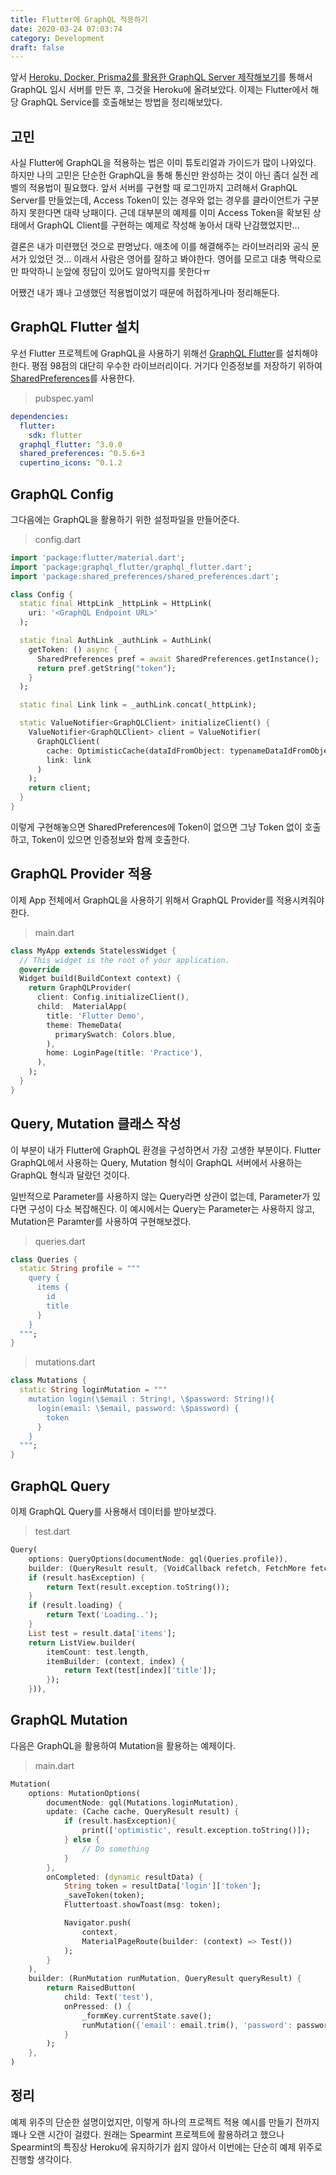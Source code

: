 ```yaml
---
title: Flutter에 GraphQL 적용하기
date: 2020-03-24 07:03:74
category: Development
draft: false
---
```


앞서 [Heroku, Docker, Prisma2를 활용한 GraphQL Server 제작해보기](https://sulfurbottom.netlify.com/Development/heroku-docker-prisma2%EB%A5%BC-%ED%99%9C%EC%9A%A9%ED%95%9C-graphql-server-%EC%A0%9C%EC%9E%91%ED%95%B4%EB%B3%B4%EA%B8%B0/)를 통해서 GraphQL 임시 서버를 만든 후, 그것을 Heroku에 올려보았다. 이제는 Flutter에서 해당 GraphQL Service를 호출해보는 방법을 정리해보았다.

## 고민

사실 Flutter에 GraphQL을 적용하는 법은 이미 튜토리얼과 가이드가 많이 나와있다. 하지만 나의 고민은 단순한 GraphQL을 통해 통신만 완성하는 것이 아닌 좀더 실전 레벨의 적용법이 필요했다.
앞서 서버를 구현할 때 로그인까지 고려해서 GraphQL Server를 만들었는데, Access Token이 있는 경우와 없는 경우를 클라이언트가 구분하지 못한다면 대략 낭패이다. 근데 대부분의 예제를 이미 Access Token을 확보된 상태에서 GraphQL Client를 구현하는 예제로 작성해 놓아서 대략 난감했었지만...

결론은 내가 미련했던 것으로 판명났다. 애초에 이를 해결해주는 라이브러리와 공식 문서가 있었던 것... 이래서 사람은 영어를 잘하고 봐야한다. 영어를 모르고 대충 맥락으로만 파악하니 눈앞에 정답이 있어도 알아먹지를 못한다ㅠ

어쨌건 내가 꽤나 고생했던 적용법이었기 때문에 허접하게나마 정리해둔다.

## GraphQL Flutter 설치

우선 Flutter 프로젝트에 GraphQL을 사용하기 위해선 [GraphQL Flutter](https://pub.dev/packages/graphql_flutter)를 설치해야 한다. 평점 98점의 대단히 우수한 라이브러리이다. 거기다 인증정보를 저장하기 위하여 [SharedPreferences](https://pub.dev/packages/shared_preferences)를 사용한다.

> pubspec.yaml

```yaml
dependencies:
  flutter:
    sdk: flutter
  graphql_flutter: ^3.0.0
  shared_preferences: ^0.5.6+3
  cupertino_icons: ^0.1.2
```

## GraphQL Config

그다음에는 GraphQL을 활용하기 위한 설정파일을 만들어준다.

> config.dart

```dart
import 'package:flutter/material.dart';
import 'package:graphql_flutter/graphql_flutter.dart';
import 'package:shared_preferences/shared_preferences.dart';

class Config {
  static final HttpLink _httpLink = HttpLink(
    uri: '<GraphQL Endpoint URL>'
  );

  static final AuthLink _authLink = AuthLink(
    getToken: () async {
      SharedPreferences pref = await SharedPreferences.getInstance();
      return pref.getString("token");
    }
  );

  static final Link link = _authLink.concat(_httpLink);

  static ValueNotifier<GraphQLClient> initializeClient() {
    ValueNotifier<GraphQLClient> client = ValueNotifier(
      GraphQLClient(
        cache: OptimisticCache(dataIdFromObject: typenameDataIdFromObject),
        link: link
      )
    );
    return client;
  }
}
```

이렇게 구현해놓으면 SharedPreferences에 Token이 없으면 그냥 Token 없이 호출하고, Token이 있으면 인증정보와 함께 호출한다.

## GraphQL Provider 적용

이제 App 전체에서 GraphQL을 사용하기 위해서 GraphQL Provider를 적용시켜줘야 한다.

> main.dart

```dart
class MyApp extends StatelessWidget {
  // This widget is the root of your application.
  @override
  Widget build(BuildContext context) {
    return GraphQLProvider(
      client: Config.initializeClient(),
      child:  MaterialApp(
        title: 'Flutter Demo',
        theme: ThemeData(
          primarySwatch: Colors.blue,
        ),
        home: LoginPage(title: 'Practice'),
      ),
    );
  }
}
```

## Query, Mutation 클래스 작성

이 부분이 내가 Flutter에 GraphQL 환경을 구성하면서 가장 고생한 부분이다. Flutter GraphQL에서 사용하는 Query, Mutation 형식이 GraphQL 서버에서 사용하는 GraphQL 형식과 달랐던 것이다.

일반적으로 Parameter를 사용하지 않는 Query라면 상관이 없는데, Parameter가 있다면 구성이 다소 복잡해진다. 이 예시에서는 Query는 Parameter는 사용하지 않고, Mutation은 Paramter를 사용하여 구현해보겠다.

> queries.dart

```dart
class Queries {
  static String profile = """
    query {
      items {
        id
        title
      }
    }
  """;
}
```

> mutations.dart

```dart
class Mutations {
  static String loginMutation = """
    mutation login(\$email : String!, \$password: String!){
      login(email: \$email, password: \$password) {
        token
      }
    }
  """;
}
```

## GraphQL Query

이제 GraphQL Query를 사용해서 데이터를 받아보겠다.

> test.dart

```dart
Query(
    options: QueryOptions(documentNode: gql(Queries.profile)),
    builder: (QueryResult result, {VoidCallback refetch, FetchMore fetchMore}) {
    if (result.hasException) {
        return Text(result.exception.toString());
    }
    if (result.loading) {
        return Text('Loading..');
    }
    List test = result.data['items'];
    return ListView.builder(
        itemCount: test.length,
        itemBuilder: (context, index) {
            return Text(test[index]['title']);
        });
    })),

```

## GraphQL Mutation

다음은 GraphQL을 활용하여 Mutation을 활용하는 예제이다.

> main.dart

```dart
Mutation(
    options: MutationOptions(
        documentNode: gql(Mutations.loginMutation),
        update: (Cache cache, QueryResult result) {
            if (result.hasException){
                print(['optimistic', result.exception.toString()]);
            } else {
                // Do something
            }
        },
        onCompleted: (dynamic resultData) {
            String token = resultData['login']['token'];
            _saveToken(token);
            Fluttertoast.showToast(msg: token);

            Navigator.push(
                context,
                MaterialPageRoute(builder: (context) => Test())
            );
        }
    ),
    builder: (RunMutation runMutation, QueryResult queryResult) {
        return RaisedButton(
            child: Text('test'),
            onPressed: () {
                _formKey.currentState.save();
                runMutation({'email': email.trim(), 'password': password.trim()});
            }
        );
    },
)
```

## 정리

예제 위주의 단순한 설명이었지만, 이렇게 하나의 프로젝트 적용 예시를 만들기 전까지 꽤나 오랜 시간이 걸렸다. 원래는 Spearmint 프로젝트에 활용하려고 했으나 Spearmint의 특징상 Heroku에 유지하기가 쉽지 않아서 이번에는 단순히 예제 위주로 진행할 생각이다.
